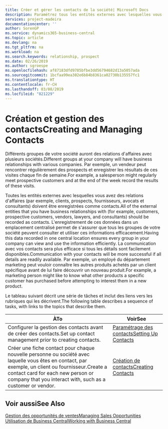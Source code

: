 ```yaml
---
title: Créer et gérer les contacts de la société| Microsoft Docs
description: Paramétrez tous les entités externes avec lesquelles vous avez une relation d'affaires (par exemple les prospects, les clients, les fournisseurs, et les consultants) comme contacts.
services: project-madeira
documentationcenter: ''
author: SorenGP
ms.service: dynamics365-business-central
ms.topic: article
ms.devlang: na
ms.tgt_pltfrm: na
ms.workload: na
ms.search.keywords: relationship, prospect
ms.date: 02/26/2019
ms.author: sgroespe
ms.openlocfilehash: af87183dfd9785bfbe3dd56794682d13a5057ada
ms.sourcegitcommit: 1bcfaa99ea302e6b84b8361ca02730b135557fc1
ms.translationtype: HT
ms.contentlocale: fr-CH
ms.lasthandoff: 03/08/2019
ms.locfileid: "821229"
---
```

# <a name="creating-and-managing-contacts"></a><span data-ttu-id="5855e-103">Création et gestion des contacts</span><span class="sxs-lookup"><span data-stu-id="5855e-103">Creating and Managing Contacts</span></span>
<span data-ttu-id="5855e-104">Différents groupes de votre société auront des relations d'affaires avec plusieurs sociétés.</span><span class="sxs-lookup"><span data-stu-id="5855e-104">Different groups at your company will have business relationships with various companies.</span></span> <span data-ttu-id="5855e-105">Par exemple, un vendeur peut rencontrer régulièrement des prospects et enregistrer les résultats de ces visites chaque fin de semaine.</span><span class="sxs-lookup"><span data-stu-id="5855e-105">For example, a salesperson might regularly meet prospective customers and at the end of the week record the results of these visits.</span></span>

<span data-ttu-id="5855e-106">Toutes les entités externes avec lesquelles vous avez des relations d'affaires (par exemple, clients, prospects, fournisseurs, avocats et consultants) doivent être enregistrées comme contacts.</span><span class="sxs-lookup"><span data-stu-id="5855e-106">All of the external entities that you have business relationships with (for example, customers, prospective customers, vendors, lawyers, and consultants) should be recorded as contacts.</span></span> <span data-ttu-id="5855e-107">L'enregistrement de ces données dans un emplacement centralisé permet de s'assurer que tous les groupes de votre société peuvent consulter et utiliser ces informations efficacement.</span><span class="sxs-lookup"><span data-stu-id="5855e-107">Having this data recorded in one central location ensures every group in your company can view and use the information efficiently.</span></span> <span data-ttu-id="5855e-108">La communication avec vos contacts sera plus efficace si tous les détails sont facilement disponibles.</span><span class="sxs-lookup"><span data-stu-id="5855e-108">Communication with your contacts will be more successful if all details are readily available.</span></span> <span data-ttu-id="5855e-109">Par exemple, un employé du département marketing peut vouloir connaître les autres produits achetés par un client spécifique avant de lui faire découvrir un nouveau produit.</span><span class="sxs-lookup"><span data-stu-id="5855e-109">For example, a marketing person might like to know what other products a specific customer has purchased before attempting to interest them in a new product.</span></span>

<span data-ttu-id="5855e-110">Le tableau suivant décrit une série de tâches et inclut des liens vers les rubriques qui les décrivent.</span><span class="sxs-lookup"><span data-stu-id="5855e-110">The following table describes a sequence of tasks, with links to the topics that describe them.</span></span>

| <span data-ttu-id="5855e-111">À</span><span class="sxs-lookup"><span data-stu-id="5855e-111">To</span></span> | <span data-ttu-id="5855e-112">Voir</span><span class="sxs-lookup"><span data-stu-id="5855e-112">See</span></span> |
| --- | --- |
| <span data-ttu-id="5855e-113">Configurer la gestion des contacts avant de créer des contacts.</span><span class="sxs-lookup"><span data-stu-id="5855e-113">Set up contact management prior to creating contacts.</span></span> |[<span data-ttu-id="5855e-114">Paramétrage des contacts</span><span class="sxs-lookup"><span data-stu-id="5855e-114">Setting Up Contacts</span></span>](marketing-setup-contacts.md) |
| <span data-ttu-id="5855e-115">Créer une fiche contact pour chaque nouvelle personne ou société avec laquelle vous êtes en contact, par exemple, un client ou fournisseur.</span><span class="sxs-lookup"><span data-stu-id="5855e-115">Create a contact card for each new person or company that you interact with, such as a customer or vendor.</span></span> |[<span data-ttu-id="5855e-116">Création de contacts</span><span class="sxs-lookup"><span data-stu-id="5855e-116">Creating Contacts</span></span>](marketing-create-contact-companies.md) |

## <a name="see-also"></a><span data-ttu-id="5855e-117">Voir aussi</span><span class="sxs-lookup"><span data-stu-id="5855e-117">See Also</span></span>
[<span data-ttu-id="5855e-118">Gestion des opportunités de ventes</span><span class="sxs-lookup"><span data-stu-id="5855e-118">Managing Sales Opportunities</span></span>](marketing-manage-sales-opportunities.md)  
[<span data-ttu-id="5855e-119">Utilisation de Business Central</span><span class="sxs-lookup"><span data-stu-id="5855e-119">Working with Business Central</span></span>](ui-work-product.md)  
